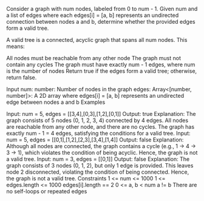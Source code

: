 Consider a graph with num nodes, labeled from 0 to num - 1. Given num and a list of edges where each edges[i] = [a, b] represents an undirected connection between nodes a and b, determine whether the provided edges form a valid tree.

A valid tree is a connected, acyclic graph that spans all num nodes. This means:

All nodes must be reachable from any other node
The graph must not contain any cycles
The graph must have exactly num - 1 edges, where num is the number of nodes
Return true if the edges form a valid tree; otherwise, return false.

Input
num: number: Number of nodes in the graph
edges: Array<[number, number]>: A 2D array where edges[i] = [a, b] represents an undirected edge between nodes a and b
Examples

Input: num = 5, edges = [[3,4],[0,3],[1,2],[0,1]]
Output: true
Explanation: The graph consists of 5 nodes (0, 1, 2, 3, 4) connected by 4 edges. All nodes are reachable from any other node, and there are no cycles. The graph has exactly num - 1 = 4 edges, satisfying the conditions for a valid tree.
Input: num = 5, edges = [[0,1],[1,2],[2,3],[3,4],[1,4]]
Output: false
Explanation: Although all nodes are connected, the graph contains a cycle (e.g., 1 -> 4 -> 3 -> 1), which violates the condition of being acyclic. Hence, the graph is not a valid tree.
Input: num = 3, edges = [[0,1]]
Output: false
Explanation: The graph consists of 3 nodes (0, 1, 2), but only 1 edge is provided. This leaves node 2 disconnected, violating the condition of being connected. Hence, the graph is not a valid tree.
Constraints
1 <= num <= 1000
1 <= edges.length <= 1000
edges[i].length == 2
0 <= a, b < num
a != b
There are no self-loops or repeated edges
